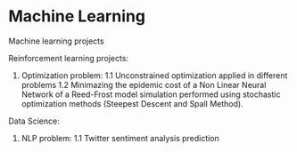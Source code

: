 # Machine Learning
Machine learning projects

Reinforcement learning projects:
1. Optimization problem:
1.1 Unconstrained optimization applied in different problems 
1.2 Minimazing the epidemic cost of a Non Linear Neural Network of a Reed-Frost model simulation performed using stochastic optimization methods (Steepest Descent and Spall Method).

Data Science:
1. NLP problem:
1.1 Twitter sentiment analysis prediction 
